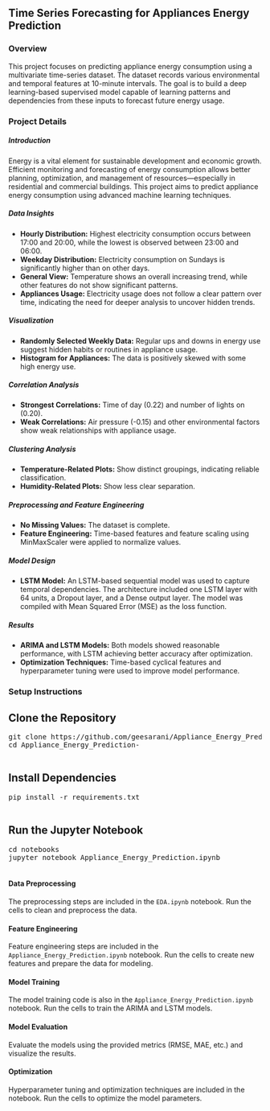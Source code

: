 
<h2><b>Time Series Forecasting for Appliances Energy Prediction</b></h2>
<h3><b>Overview</b></h3>
This project focuses on predicting appliance energy consumption using a multivariate time-series dataset. The dataset records various environmental and temporal features at 10-minute intervals. The goal is to build a deep learning-based supervised model capable of learning patterns and dependencies from these inputs to forecast future energy usage.

<h3><b>Project Details</b></h3>

<h5><b>Introduction</b></h5>
Energy is a vital element for sustainable development and economic growth. Efficient monitoring and forecasting of energy consumption allows better planning, optimization, and management of resources—especially in residential and commercial buildings. This project aims to predict appliance energy consumption using advanced machine learning techniques.

<h5><b>Data Insights</b></h5>
  <ul>
    <li><strong>Hourly Distribution:</strong> Highest electricity consumption occurs between 17:00 and 20:00, while the lowest is observed between 23:00 and 06:00.</li>
    <li><strong>Weekday Distribution:</strong> Electricity consumption on Sundays is significantly higher than on other days.</li>
    <li><strong>General View:</strong> Temperature shows an overall increasing trend, while other features do not show significant patterns.</li>
    <li><strong>Appliances Usage:</strong> Electricity usage does not follow a clear pattern over time, indicating the need for deeper analysis to uncover hidden trends.</li>
  </ul>

  <h5><b>Visualization</b></h5>
  <ul>
    <li><strong>Randomly Selected Weekly Data:</strong> Regular ups and downs in energy use suggest hidden habits or routines in appliance usage.</li>
    <li><strong>Histogram for Appliances:</strong> The data is positively skewed with some high energy use.</li>
  </ul>

  <h5><b>Correlation Analysis</b></h5>
  <ul>
    <li><strong>Strongest Correlations:</strong> Time of day (0.22) and number of lights on (0.20).</li>
    <li><strong>Weak Correlations:</strong> Air pressure (-0.15) and other environmental factors show weak relationships with appliance usage.</li>
  </ul>

  <h5><b>Clustering Analysis</b></h5>
  <ul>
    <li><strong>Temperature-Related Plots:</strong> Show distinct groupings, indicating reliable classification.</li>
    <li><strong>Humidity-Related Plots:</strong> Show less clear separation.</li>
  </ul>

  <h5><b>Preprocessing and Feature Engineering</b></h5>
  <ul>
    <li><strong>No Missing Values:</strong> The dataset is complete.</li>
    <li><strong>Feature Engineering:</strong> Time-based features and feature scaling using MinMaxScaler were applied to normalize values.</li>
  </ul>

  <h5><b>Model Design</b></h5>
  <ul>
    <li><strong>LSTM Model:</strong> An LSTM-based sequential model was used to capture temporal dependencies. The architecture included one LSTM layer with 64 units, a Dropout layer, and a Dense output layer. The model was compiled with Mean Squared Error (MSE) as the loss function.</li>
  </ul>

 <h5><b>Results</b></h5>
  <ul>
    <li><strong>ARIMA and LSTM Models:</strong> Both models showed reasonable performance, with LSTM achieving better accuracy after optimization.</li>
    <li><strong>Optimization Techniques:</strong> Time-based cyclical features and hyperparameter tuning were used to improve model performance.</li>
  </ul>

   <h3><b>Setup Instructions</b></h3>

 <h2>Clone the Repository</h2>
  <pre>
git clone https://github.com/geesarani/Appliance_Energy_Prediction-.git
cd Appliance_Energy_Prediction-
  </pre>

  <h2>Install Dependencies</h2>
  <pre>
pip install -r requirements.txt
  </pre>

  <h2>Run the Jupyter Notebook</h2>
  <pre>
cd notebooks
jupyter notebook Appliance_Energy_Prediction.ipynb
  </pre>


  <h4><b>Data Preprocessing</b></h4>
  <p>The preprocessing steps are included in the <code>EDA.ipynb</code> notebook. Run the cells to clean and preprocess the data.</p>

  <h4><b>Feature Engineering</b></h4>
  <p>Feature engineering steps are included in the <code>Appliance_Energy_Prediction.ipynb</code> notebook. Run the cells to create new features and prepare the data for modeling.</p>

  <h4><b>Model Training</b></h4>
  <p>The model training code is also in the <code>Appliance_Energy_Prediction.ipynb</code> notebook. Run the cells to train the ARIMA and LSTM models.</p>

  <h4><b>Model Evaluation</b></h4>
  <p>Evaluate the models using the provided metrics (RMSE, MAE, etc.) and visualize the results.</p>

  <h4><b>Optimization</b></h4>
  <p>Hyperparameter tuning and optimization techniques are included in the notebook. Run the cells to optimize the model parameters.</p>



